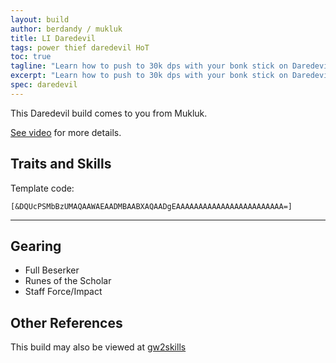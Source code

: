 ```yaml
---
layout: build
author: berdandy / mukluk
title: LI Daredevil
tags: power thief daredevil HoT
toc: true
tagline: "Learn how to push to 30k dps with your bonk stick on Daredevil!"
excerpt: "Learn how to push to 30k dps with your bonk stick on Daredevil!"
spec: daredevil
---
```


This Daredevil build comes to you from Mukluk.

[See video](https://www.youtube.com/watch?v=JPbY6u7JeK4) for more details.

## Traits and Skills

Template code:

`[&DQUcPSMbBzUMAQAAWAEAADMBAABXAQAADgEAAAAAAAAAAAAAAAAAAAAAAAA=]`

---

<div
  data-armory-embed='skills'
  data-armory-ids='13027,13064,13046,13062,13132'
>
</div>
<div
  data-armory-embed='specializations'
  data-armory-ids='28,35,7'
  data-armory-28-traits='1245,1704,1269'
  data-armory-35-traits='1268,1272,1904'
  data-armory-7-traits='1933,1884,2047'
>
</div>
<script async src='https://unpkg.com/armory-embeds@^0.x.x/armory-embeds.js'></script>

## Gearing

- Full Beserker
- Runes of the Scholar
- Staff Force/Impact

## Other References

This build may also be viewed at [gw2skills](http://gw2skills.net/editor/?PaUAYlFwyYYsL2JO6LbtaA-zRIYRUwXG1mAVUA2OA-e)

